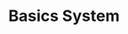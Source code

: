 ---
title: Basics System
layout: redirect
permalink: /advanced/system-calls.html
redirect_to: /guide/advanced/system-calls.html
sitemap: false
---